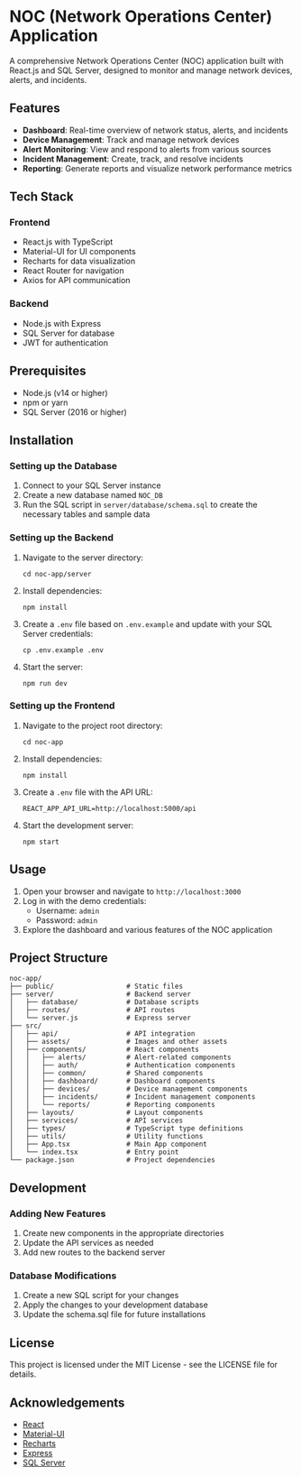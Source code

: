 # NOC (Network Operations Center) Application

A comprehensive Network Operations Center (NOC) application built with React.js and SQL Server, designed to monitor and manage network devices, alerts, and incidents.

## Features

- **Dashboard**: Real-time overview of network status, alerts, and incidents
- **Device Management**: Track and manage network devices
- **Alert Monitoring**: View and respond to alerts from various sources
- **Incident Management**: Create, track, and resolve incidents
- **Reporting**: Generate reports and visualize network performance metrics

## Tech Stack

### Frontend
- React.js with TypeScript
- Material-UI for UI components
- Recharts for data visualization
- React Router for navigation
- Axios for API communication

### Backend
- Node.js with Express
- SQL Server for database
- JWT for authentication

## Prerequisites

- Node.js (v14 or higher)
- npm or yarn
- SQL Server (2016 or higher)

## Installation

### Setting up the Database

1. Connect to your SQL Server instance
2. Create a new database named `NOC_DB`
3. Run the SQL script in `server/database/schema.sql` to create the necessary tables and sample data

### Setting up the Backend

1. Navigate to the server directory:
   ```
   cd noc-app/server
   ```

2. Install dependencies:
   ```
   npm install
   ```

3. Create a `.env` file based on `.env.example` and update with your SQL Server credentials:
   ```
   cp .env.example .env
   ```

4. Start the server:
   ```
   npm run dev
   ```

### Setting up the Frontend

1. Navigate to the project root directory:
   ```
   cd noc-app
   ```

2. Install dependencies:
   ```
   npm install
   ```

3. Create a `.env` file with the API URL:
   ```
   REACT_APP_API_URL=http://localhost:5000/api
   ```

4. Start the development server:
   ```
   npm start
   ```

## Usage

1. Open your browser and navigate to `http://localhost:3000`
2. Log in with the demo credentials:
   - Username: `admin`
   - Password: `admin`
3. Explore the dashboard and various features of the NOC application

## Project Structure

```
noc-app/
├── public/                  # Static files
├── server/                  # Backend server
│   ├── database/            # Database scripts
│   ├── routes/              # API routes
│   └── server.js            # Express server
├── src/
│   ├── api/                 # API integration
│   ├── assets/              # Images and other assets
│   ├── components/          # React components
│   │   ├── alerts/          # Alert-related components
│   │   ├── auth/            # Authentication components
│   │   ├── common/          # Shared components
│   │   ├── dashboard/       # Dashboard components
│   │   ├── devices/         # Device management components
│   │   ├── incidents/       # Incident management components
│   │   └── reports/         # Reporting components
│   ├── layouts/             # Layout components
│   ├── services/            # API services
│   ├── types/               # TypeScript type definitions
│   ├── utils/               # Utility functions
│   ├── App.tsx              # Main App component
│   └── index.tsx            # Entry point
└── package.json             # Project dependencies
```

## Development

### Adding New Features

1. Create new components in the appropriate directories
2. Update the API services as needed
3. Add new routes to the backend server

### Database Modifications

1. Create a new SQL script for your changes
2. Apply the changes to your development database
3. Update the schema.sql file for future installations

## License

This project is licensed under the MIT License - see the LICENSE file for details.

## Acknowledgements

- [React](https://reactjs.org/)
- [Material-UI](https://mui.com/)
- [Recharts](https://recharts.org/)
- [Express](https://expressjs.com/)
- [SQL Server](https://www.microsoft.com/en-us/sql-server/)

